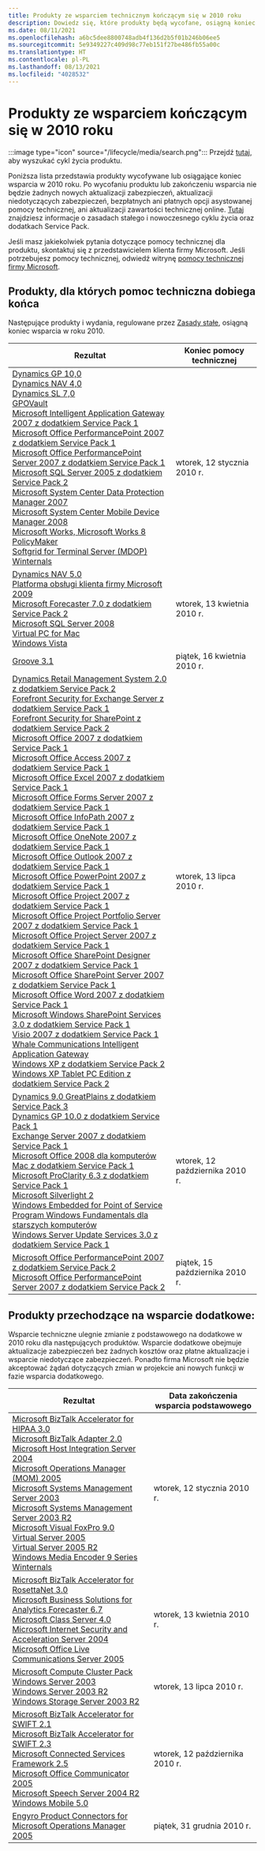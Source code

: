 ```yaml
---
title: Produkty ze wsparciem technicznym kończącym się w 2010 roku
description: Dowiedz się, które produkty będą wycofane, osiągną koniec wsparcia technicznego lub przejdą ze wsparcia podstawowego do dodatkowego w 2010 roku.
ms.date: 08/11/2021
ms.openlocfilehash: a6bc5dee8800748adb4f136d2b5f01b246b06ee5
ms.sourcegitcommit: 5e9349227c409d98c77eb151f27be486fb55a00c
ms.translationtype: HT
ms.contentlocale: pl-PL
ms.lasthandoff: 08/13/2021
ms.locfileid: "4028532"
---
```

# <a name="products-ending-support-in-2010"></a>Produkty ze wsparciem kończącym się w 2010 roku

:::image type="icon" source="/lifecycle/media/search.png":::
Przejdź [tutaj](/lifecycle/products/), aby wyszukać cykl życia produktu.

Poniższa lista przedstawia produkty wycofywane lub osiągające koniec wsparcia w 2010 roku. Po wycofaniu produktu lub zakończeniu wsparcia nie będzie żadnych nowych aktualizacji zabezpieczeń, aktualizacji niedotyczących zabezpieczeń, bezpłatnych ani płatnych opcji asystowanej pomocy technicznej, ani aktualizacji zawartości technicznej online. [Tutaj](/lifecycle/overview/product-end-of-support-overview) znajdziesz informacje o zasadach stałego i nowoczesnego cyklu życia oraz dodatkach Service Pack.

Jeśli masz jakiekolwiek pytania dotyczące pomocy technicznej dla produktu, skontaktuj się z przedstawicielem klienta firmy Microsoft. Jeśli potrzebujesz pomocy technicznej, odwiedź witrynę [pomocy technicznej firmy Microsoft](https://support.microsoft.com/contactus/?ws=support).





## <a name="products-reaching-end-of-support"></a>Produkty, dla których pomoc techniczna dobiega końca

Następujące produkty i wydania, regulowane przez [Zasady stałe](/lifecycle/policies/fixed), osiągną koniec wsparcia w roku 2010.

| Rezultat | Koniec pomocy technicznej |
| --- | --- |
| [Dynamics GP 10,0](/lifecycle/products/dynamics-gp-100?branch=live)<br>[Dynamics NAV 4,0](/lifecycle/products/dynamics-nav-40?branch=live)<br>[Dynamics SL 7,0](/lifecycle/products/dynamics-sl-70?branch=live)<br>[GPOVault](/lifecycle/products/gpovault?branch=live)<br>[Microsoft Intelligent Application Gateway 2007 z dodatkiem Service Pack 1](/lifecycle/products/intelligent-application-gateway-2007?branch=live)<br>[Microsoft Office PerformancePoint 2007 z dodatkiem Service Pack 1](/lifecycle/products/microsoft-office-performancepoint-2007?branch=live)<br>[Microsoft Office PerformancePoint Server 2007 z dodatkiem Service Pack 1](/lifecycle/products/microsoft-office-performancepoint-server-2007?branch=live)<br>[Microsoft SQL Server 2005 z dodatkiem Service Pack 2](/lifecycle/products/microsoft-sql-server-2005?branch=live)<br>[Microsoft System Center Data Protection Manager 2007](/lifecycle/products/microsoft-system-center-data-protection-manager-2007?branch=live)<br>[Microsoft System Center Mobile Device Manager 2008](/lifecycle/products/microsoft-system-center-mobile-device-manager-2008?branch=live)<br>[Microsoft Works, Microsoft Works 8](/lifecycle/products/microsoft-works?branch=live)<br>[PolicyMaker](/lifecycle/products/policymaker?branch=live)<br>[Softgrid for Terminal Server (MDOP)](/lifecycle/products/softgrid-for-terminal-server-mdop?branch=live)<br>[Winternals](/lifecycle/products/winternals?branch=live)<br> | wtorek, 12 stycznia 2010 r. |
| [Dynamics NAV 5.0](/lifecycle/products/dynamics-nav-50?branch=live)<br>[Platforma obsługi klienta firmy Microsoft 2009](/lifecycle/products/microsoft-customer-care-framework-2009?branch=live)<br>[Microsoft Forecaster 7.0 z dodatkiem Service Pack 2](/lifecycle/products/microsoft-forecaster-70?branch=live)<br>[Microsoft SQL Server 2008](/lifecycle/products/microsoft-sql-server-2008?branch=live)<br>[Virtual PC for Mac](/lifecycle/products/virtual-pc-for-mac?branch=live)<br>[Windows Vista](/lifecycle/products/windows-vista?branch=live)<br> | wtorek, 13 kwietnia 2010 r. |
| [Groove 3.1](/lifecycle/products/groove-31?branch=live)<br> | piątek, 16 kwietnia 2010 r. |
| [Dynamics Retail Management System 2.0 z dodatkiem Service Pack 2](/lifecycle/products/dynamics-retail-management-system-20?branch=live)<br>[Forefront Security for Exchange Server z dodatkiem Service Pack 1](/lifecycle/products/forefront-security-for-exchange-server?branch=live)<br>[Forefront Security for SharePoint z dodatkiem Service Pack 2](/lifecycle/products/forefront-security-for-sharepoint?branch=live)<br>[Microsoft Office 2007 z dodatkiem Service Pack 1](/lifecycle/products/microsoft-office-2007?branch=live)<br>[Microsoft Office Access 2007 z dodatkiem Service Pack 1](/lifecycle/products/microsoft-office-access-2007?branch=live)<br>[Microsoft Office Excel 2007 z dodatkiem Service Pack 1](/lifecycle/products/microsoft-office-excel-2007?branch=live)<br>[Microsoft Office Forms Server 2007 z dodatkiem Service Pack 1](/lifecycle/products/microsoft-office-forms-server-2007?branch=live)<br>[Microsoft Office InfoPath 2007 z dodatkiem Service Pack 1](/lifecycle/products/microsoft-office-infopath-2007?branch=live)<br>[Microsoft Office OneNote 2007 z dodatkiem Service Pack 1](/lifecycle/products/microsoft-office-onenote-2007?branch=live)<br>[Microsoft Office Outlook 2007 z dodatkiem Service Pack 1](/lifecycle/products/microsoft-office-outlook-2007?branch=live)<br>[Microsoft Office PowerPoint 2007 z dodatkiem Service Pack 1](/lifecycle/products/microsoft-office-powerpoint-2007?branch=live)<br>[Microsoft Office Project 2007 z dodatkiem Service Pack 1](/lifecycle/products/microsoft-office-project-2007?branch=live)<br>[Microsoft Office Project Portfolio Server 2007 z dodatkiem Service Pack 1](/lifecycle/products/microsoft-office-project-portfolio-server-2007?branch=live)<br>[Microsoft Office Project Server 2007 z dodatkiem Service Pack 1](/lifecycle/products/microsoft-office-project-server-2007?branch=live)<br>[Microsoft Office SharePoint Designer 2007 z dodatkiem Service Pack 1](/lifecycle/products/microsoft-office-sharepoint-designer-2007?branch=live)<br>[Microsoft Office SharePoint Server 2007 z dodatkiem Service Pack 1](/lifecycle/products/microsoft-office-sharepoint-server-2007?branch=live)<br>[Microsoft Office Word 2007 z dodatkiem Service Pack 1](/lifecycle/products/microsoft-office-word-2007?branch=live)<br>[Microsoft Windows SharePoint Services 3.0 z dodatkiem Service Pack 1](/lifecycle/products/microsoft-windows-sharepoint-services-30?branch=live)<br>[Visio 2007 z dodatkiem Service Pack 1](/lifecycle/products/visio-2007?branch=live)<br>[Whale Communications Intelligent Application Gateway](/lifecycle/products/whale-communications-intelligent-application-gateway?branch=live)<br>[Windows XP z dodatkiem Service Pack 2](/lifecycle/products/windows-xp?branch=live)<br>[Windows XP Tablet PC Edition z dodatkiem Service Pack 2](/lifecycle/products/windows-xp-tablet-pc-edition?branch=live)<br> | wtorek, 13 lipca 2010 r. |
| [Dynamics 9.0 GreatPlains z dodatkiem Service Pack 3](/lifecycle/products/dynamics-90-greatplains?branch=live)<br>[Dynamics GP 10.0 z dodatkiem Service Pack 1](/lifecycle/products/dynamics-gp-100?branch=live)<br>[Exchange Server 2007 z dodatkiem Service Pack 1](/lifecycle/products/exchange-server-2007?branch=live)<br>[Microsoft Office 2008 dla komputerów Mac z dodatkiem Service Pack 1](/lifecycle/products/microsoft-office-2008-for-mac?branch=live)<br>[Microsoft ProClarity 6.3 z dodatkiem Service Pack 1](/lifecycle/products/microsoft-proclarity-63?branch=live)<br>[Microsoft Silverlight 2](/lifecycle/products/microsoft-silverlight-2?branch=live)<br>[Windows Embedded for Point of Service](/lifecycle/products/windows-embedded-for-point-of-service?branch=live)<br>[Program Windows Fundamentals dla starszych komputerów](/lifecycle/products/windows-fundamentals-for-legacy-pcs?branch=live)<br>[Windows Server Update Services 3.0 z dodatkiem Service Pack 1](/lifecycle/products/windows-server-update-services-30?branch=live)<br> | wtorek, 12 października 2010 r. |
| [Microsoft Office PerformancePoint 2007 z dodatkiem Service Pack 2](/lifecycle/products/microsoft-office-performancepoint-2007?branch=live)<br>[Microsoft Office PerformancePoint Server 2007 z dodatkiem Service Pack 2](/lifecycle/products/microsoft-office-performancepoint-server-2007?branch=live)<br> | piątek, 15 października 2010 r. |


## <a name="products-moving-to-extended-support"></a>Produkty przechodzące na wsparcie dodatkowe:

Wsparcie techniczne ulegnie zmianie z podstawowego na dodatkowe w 2010 roku dla następujących produktów. Wsparcie dodatkowe obejmuje aktualizacje zabezpieczeń bez żadnych kosztów oraz płatne aktualizacje i wsparcie niedotyczące zabezpieczeń. Ponadto firma Microsoft nie będzie akceptować żądań dotyczących zmian w projekcie ani nowych funkcji w fazie wsparcia dodatkowego.

| Rezultat | Data zakończenia wsparcia podstawowego |
| --- | --- |
| [Microsoft BizTalk Accelerator for HIPAA 3.0](/lifecycle/products/microsoft-biztalk-accelerator-for-hipaa-30?branch=live)<br>[Microsoft BizTalk Adapter 2.0](/lifecycle/products/microsoft-biztalk-adapter-20?branch=live)<br>[Microsoft Host Integration Server 2004](/lifecycle/products/microsoft-host-integration-server-2004?branch=live)<br>[Microsoft Operations Manager (MOM) 2005](/lifecycle/products/microsoft-operations-manager-2005?branch=live)<br>[Microsoft Systems Management Server 2003](/lifecycle/products/microsoft-systems-management-server-2003?branch=live)<br>[Microsoft Systems Management Server 2003 R2](/lifecycle/products/microsoft-systems-management-server-2003-r2?branch=live)<br>[Microsoft Visual FoxPro 9.0](/lifecycle/products/microsoft-visual-foxpro-90?branch=live)<br>[Virtual Server 2005](/lifecycle/products/virtual-server-2005?branch=live)<br>[Virtual Server 2005 R2](/lifecycle/products/virtual-server-2005-r2?branch=live)<br>[Windows Media Encoder 9 Series](/lifecycle/products/windows-media-encoder-9-series?branch=live)<br>[Winternals](/lifecycle/products/winternals?branch=live)<br> | wtorek, 12 stycznia 2010 r. |
| [Microsoft BizTalk Accelerator for RosettaNet 3.0](/lifecycle/products/microsoft-biztalk-accelerator-for-rosettanet-30?branch=live)<br>[Microsoft Business Solutions for Analytics Forecaster 6.7](/lifecycle/products/microsoft-business-solutions-for-analytics-forecaster-67?branch=live)<br>[Microsoft Class Server 4.0](/lifecycle/products/microsoft-class-server-40?branch=live)<br>[Microsoft Internet Security and Acceleration Server 2004](/lifecycle/products/microsoft-internet-security-and-acceleration-server-2004?branch=live)<br>[Microsoft Office Live Communications Server 2005](/lifecycle/products/microsoft-office-live-communications-server-2005?branch=live)<br> | wtorek, 13 kwietnia 2010 r. |
| [Microsoft Compute Cluster Pack](/lifecycle/products/microsoft-compute-cluster-pack?branch=live)<br>[Windows Server 2003](/lifecycle/products/windows-server-2003-?branch=live)<br>[Windows Server 2003 R2](/lifecycle/products/windows-server-2003-r2?branch=live)<br>[Windows Storage Server 2003 R2](/lifecycle/products/windows-storage-server-2003-r2?branch=live)<br> | wtorek, 13 lipca 2010 r. |
| [Microsoft BizTalk Accelerator for SWIFT 2.1](/lifecycle/products/microsoft-biztalk-accelerator-for-swift-21?branch=live)<br>[Microsoft BizTalk Accelerator for SWIFT 2.3](/lifecycle/products/microsoft-biztalk-accelerator-for-swift-23?branch=live)<br>[Microsoft Connected Services Framework 2.5](/lifecycle/products/microsoft-connected-services-framework-25?branch=live)<br>[Microsoft Office Communicator 2005](/lifecycle/products/microsoft-office-communicator-2005?branch=live)<br>[Microsoft Speech Server 2004 R2](/lifecycle/products/microsoft-speech-server-2004-r2?branch=live)<br>[Windows Mobile 5.0](/lifecycle/products/windows-mobile-50?branch=live)<br> | wtorek, 12 października 2010 r. |
| [Engyro Product Connectors for Microsoft Operations Manager 2005](/lifecycle/products/engyro-product-connectors-for-microsoft-operations-manager-2005?branch=live)<br> | piątek, 31 grudnia 2010 r. |
